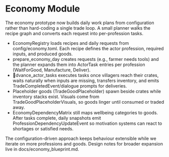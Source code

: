 # Economy Module

The economy prototype now builds daily work plans from configuration rather than hard-coding a single trade loop. A small planner walks the recipe graph and converts each request into per-profession tasks.

- EconomyRegistry loads recipes and daily requests from config/economy.toml. Each recipe defines the actor profession, required inputs, and produced goods.
- prepare_economy_day creates requests (e.g., farmer needs tools) and the planner expands them into ActorTask entries per profession (WaitForGood, Manufacture, Deliver).
- dvance_actor_tasks executes tasks once villagers reach their crates, waits naturally when inputs are missing, transfers inventory, and emits TradeCompletedEvent/dialogue prompts for deliveries.
- Placeholder goods (TradeGoodPlaceholder) spawn beside crates while inventory stacks exist. Visuals come from TradeGoodPlaceholderVisuals, so goods linger until consumed or traded away.
- EconomyDependencyMatrix still maps wellbeing categories to goods. After tasks complete, daily snapshots emit ProfessionDependencyUpdateEvent so motivation systems can react to shortages or satisfied needs.

The configuration-driven approach keeps behaviour extensible while we iterate on more professions and goods. Design notes for broader expansion live in docs/economy_blueprint.md.
